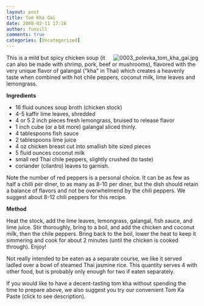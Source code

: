 ```yaml
---
layout: post
title: Tom Kha Gai
date: 2008-02-11 17:16
author: funvill
comments: true
categories: [Uncategorized]
---
```

<a href="http://www.abluestar.com/blog/wp-content/uploads/2008/02/0003_polevka_tom_kha_gai.jpg" title="0003_polevka_tom_kha_gai.jpg"><img src="http://www.abluestar.com/blog/wp-content/uploads/2008/02/0003_polevka_tom_kha_gai.thumbnail.jpg" alt="0003_polevka_tom_kha_gai.jpg" align="right" /></a>This is a mild but spicy chicken soup (it can also be made with shrimp, pork, beef or mushrooms), flavored with the very unique flavor of galangal ("kha" in Thai) which creates a heavenly taste when combined with hot chile peppers, coconut milk, lime leaves and lemongrass.

<strong>Ingredients</strong>
<ul>
	<li>16 fluid ounces soup broth (chicken stock)</li>
	<li>4-5 kaffir lime leaves, shredded</li>
	<li>4 or 5 2 inch pieces fresh lemongrass, bruised to release flavor</li>
	<li>1 inch cube (or a bit more) galangal sliced thinly.</li>
	<li>4 tablespoons fish sauce</li>
	<li>2 tablespoons lime juice</li>
	<li>4 oz chicken breast cut into smallish bite sized pieces</li>
	<li>5 fluid ounces coconut milk</li>
	<li>small red Thai chile peppers, slightly crushed (to taste)</li>
	<li>coriander (cilantro) leaves to garnish.</li>
</ul>
Note the number of red peppers is a personal choice. It can be as few as half a chilli per diner, to as many as 8-10 per diner, but the dish should retain a balance of flavors and not be overwhelmend by the chili peppers. We suggest about 8-12 chili peppers for this recipe.

<strong>Method</strong>

Heat the stock, add the lime leaves, lemongrass, galangal, fish sauce, and lime juice. Stir thoroughly, bring to a boil, and add the chicken and coconut milk, then the chile peppers. Bring back to the boil, lower the heat to keep it simmering and cook for about 2 minutes (until the chicken is cooked through). Enjoy!

Not really intended to be eaten as a separate course, we like it served ladled over a bowl of steamed Thai jasmine rice. This quantity serves 4 with other food, but is probably only enough for two if eaten separately.

If you would like to have a decent-tasting tom kha without spending the time to prepare above, we also suggest you try our convenient Tom Ka Paste (click to see description).
